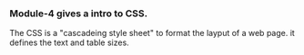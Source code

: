 ### Module-4 gives a intro to CSS.
The CSS is a "cascadeing style sheet" to format the layput of a web page. it defines the text and table sizes. 